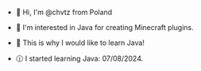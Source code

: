- 👋 Hi, I'm @chvtz from Poland
- 👀 I'm interested in Java for creating Minecraft plugins.
- 🌱 This is why I would like to learn Java! 


- 🕧 I started learning Java: 07/08/2024.

<!---
chvtzz/chvtzz is a ✨ special ✨ repository because its `README.md` (this file) appears on your GitHub profile.
You can click the Preview link to take a look at your changes.
--->
